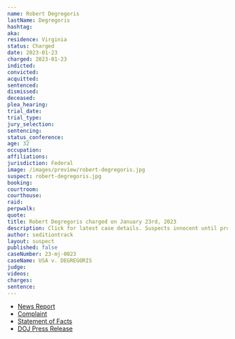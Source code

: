 ```yaml
---
name: Robert Degregoris
lastName: Degregoris
hashtag:
aka:
residence: Virginia
status: Charged
date: 2023-01-23
charged: 2023-01-23
indicted:
convicted:
acquitted:
sentenced:
dismissed:
deceased:
plea_hearing:
trial_date:
trial_type:
jury_selection:
sentencing:
status_conference:
age: 32
occupation:
affiliations:
jurisdiction: Federal
image: /images/preview/robert-degregoris.jpg
suspect: robert-degregoris.jpg
booking:
courtroom:
courthouse:
raid:
perpwalk:
quote:
title: Robert Degregoris charged on January 23rd, 2023
description: Click for latest case details. Suspects innocent until proven guilty.
author: seditiontrack
layout: suspect
published: false
caseNumber: 23-mj-0023
caseName: USA v. DEGREGORIS
judge:
videos:
charges:
sentence:
---
```

- [News Report](https://wset.com/news/local/loudoun-county-man-robert-degregoris-arrested-felony-charges-related-actions-january-6-insurrection-capitol-riot-breach-congress-electoral-votes-2020-election-civil-disorder-felony-misdemeanors-virginia-january-2023)
- [Complaint](https://www.justice.gov/usao-dc/case-multi-defendant/file/1567406/download)
- [Statement of Facts](https://www.justice.gov/usao-dc/case-multi-defendant/file/1567411/download)
- [DOJ Press Release](https://www.justice.gov/usao-dc/pr/virginia-man-arrested-felony-charge-actions-during-jan-6-capitol-breach)
